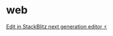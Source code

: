 # web

[Edit in StackBlitz next generation editor ⚡️](https://stackblitz.com/~/github.com/johnny20251/web)